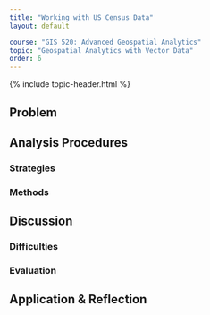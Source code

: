 ```yaml
---
title: "Working with US Census Data"
layout: default

course: "GIS 520: Advanced Geospatial Analytics"
topic: "Geospatial Analytics with Vector Data"
order: 6
---
```


{% include topic-header.html %}

## Problem



## Analysis Procedures

### Strategies



### Methods



## Discussion

### Difficulties



### Evaluation



## Application & Reflection

